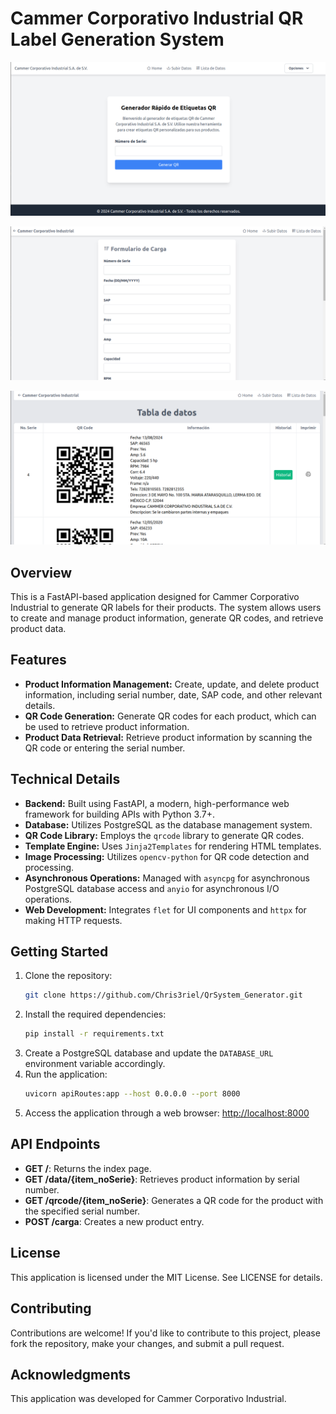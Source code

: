 # Cammer Corporativo Industrial QR Label Generation System

![alt text](image.png)

![alt text](image-1.png)

![alt text](image-2.png)
## Overview
This is a FastAPI-based application designed for Cammer Corporativo Industrial to generate QR labels for their products. The system allows users to create and manage product information, generate QR codes, and retrieve product data.

## Features
- **Product Information Management:** Create, update, and delete product information, including serial number, date, SAP code, and other relevant details.
- **QR Code Generation:** Generate QR codes for each product, which can be used to retrieve product information.
- **Product Data Retrieval:** Retrieve product information by scanning the QR code or entering the serial number.

## Technical Details
- **Backend:** Built using FastAPI, a modern, high-performance web framework for building APIs with Python 3.7+.
- **Database:** Utilizes PostgreSQL as the database management system.
- **QR Code Library:** Employs the `qrcode` library to generate QR codes.
- **Template Engine:** Uses `Jinja2Templates` for rendering HTML templates.
- **Image Processing:** Utilizes `opencv-python` for QR code detection and processing.
- **Asynchronous Operations:** Managed with `asyncpg` for asynchronous PostgreSQL database access and `anyio` for asynchronous I/O operations.
- **Web Development:** Integrates `flet` for UI components and `httpx` for making HTTP requests.

## Getting Started
1. Clone the repository:
   ```bash
   git clone https://github.com/Chris3riel/QrSystem_Generator.git
   ```
2. Install the required dependencies:
   ```bash
   pip install -r requirements.txt
   ```
3. Create a PostgreSQL database and update the `DATABASE_URL` environment variable accordingly.
4. Run the application:
   ```bash
   uvicorn apiRoutes:app --host 0.0.0.0 --port 8000
   ```
5. Access the application through a web browser: [http://localhost:8000](http://localhost:8000)

## API Endpoints
- **GET /**: Returns the index page.
- **GET /data/{item_noSerie}**: Retrieves product information by serial number.
- **GET /qrcode/{item_noSerie}**: Generates a QR code for the product with the specified serial number.
- **POST /carga**: Creates a new product entry.

## License
This application is licensed under the MIT License. See LICENSE for details.

## Contributing
Contributions are welcome! If you'd like to contribute to this project, please fork the repository, make your changes, and submit a pull request.

## Acknowledgments
This application was developed for Cammer Corporativo Industrial.
